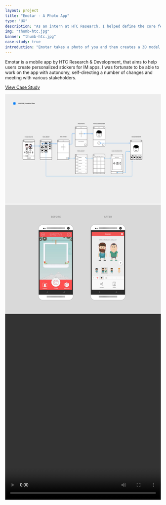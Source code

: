 ```yaml
---
layout: project
title: "Emotar - A Photo App"
type: "UX"
description: "As an intern at HTC Research, I helped define the core features of a photo-taking app, Emotar."
img: "thumb-htc.jpg"
banner: "thumb-htc.jpg"
case-study: true
introduction: "Emotar takes a photo of you and then creates a 3D model with GIFs. Creepy? Yes. Fun? Definitely."
---
```


Emotar is a mobile app by HTC Research & Development, that aims to help users create personalized stickers for IM apps. I was fortunate to be able to work on the app with autonomy, self-directing a number of changes and meeting with various stakeholders.

<a class="button" href="https://medium.com/@kevinyma/redesigning-htcs-emotar-4a7e719f87c3">View Case Study</a>

![Polished wireframes](/assets/img/htc/wireframe2.png)
![Before and after](/assets/img/htc/beforeafter.jpg)
<video loop width="100%" height="600" name="Video Name" src="/assets/img/htc/selection-animation-compressed.mp4" autoplay="autoplay"></video>
